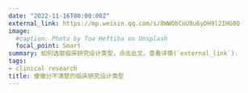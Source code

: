 ```yaml
---
date: "2022-11-16T00:00:00Z"
external_link: https://mp.weixin.qq.com/s/8WWObCnU8u6yDH9l2IHG8Q
image:
  #caption: Photo by Toa Heftiba on Unsplash
  focal_point: Smart
summary: 如何选取临床研究设计类型，点击此文，查看详情(`external_link`).
tags:
- clinical research
title: 傻傻分不清楚的临床研究设计类型
---
```

